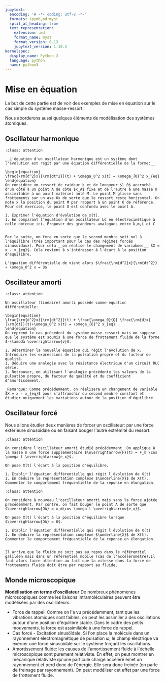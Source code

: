 ```yaml
---
jupytext:
  encoding: '# -*- coding: utf-8 -*-'
  formats: ipynb,md:myst
  split_at_heading: true
  text_representation:
    extension: .md
    format_name: myst
    format_version: 0.13
    jupytext_version: 1.10.3
kernelspec:
  display_name: Python 3
  language: python
  name: python3
---
```

# Mise en équation

Le but de cette partie est de voir des exemples de mise en équation sur le cas simple du système masse-ressort.

Nous aborderons aussi quelques éléments de modélisation des systèmes atomiques.


## Oscillateur harmonique

````{admonition} Exercice 
:class: attention

__L'équation d'un oscillateur harmonique est un système dont l'évolution est régit par une équation différentielle de la forme:__

\begin{equation}
\frac{\rm{d^2}x}{\rm{dt^2}}(t) + \omega_0^2 x(t) = \omega_{0}^2 x_{eq}
\end{equation}
On considère un ressort de raideur k et de longueur $l_0$ accroché d'un côté à un point A de côte $x_A$ fixe et de l'autre à une masse m assimilable à un point matériel noté M. Le point M glisse sans frottements sur un axe Ox de sorte que le ressort reste horizontal. On note x la position du point M par rapport à un point O de référence. Pour cet exercice, le point O est confondu avec le point A.

1. Exprimer l'équation d'évolution de x(t).
1. En comparant l'équation d'un oscillateur LC en électrocinétique à celle obtenue ici. Proposer des grandeurs analogues entre k,m,L et C

````
````{dropdown} Ecart à l'équilibre

Par la suite, on fera en sorte que le second membre soit nul à l'équilibre (très important pour le cas des régimes forcés sinusoïdaux). Pour cela __on réalise le changement de variabme:__ $X = x - x_{eq}$. Cela revient à s'intéresser à l'écart à la position d'équilibre.

L'équation différentielle de vient alors $\frac{\rm{d^2}x}{\rm{dt^2}} + \omega_0^2 x = 0$
````

## Oscillateur amorti

````{admonition} Exercice 
:class: attention

Un oscillateur (linéaire) amorti possède comme équation différentielle:

\begin{equation}
\frac{\rm{d^2}x}{\rm{dt^2}}(t) + \frac{\omega_0}{Q} \frac{\rm{d}x}{\rm{dt}}(t)+\omega_0^2 x(t) = \omega_{0}^2 x_{eq}
\end{equation}
On reprend le cas précédent du système masse-ressort mais on suppose que le système est soumis à une force de frottement fluide de la forme $-\lambda \overrightarrow{v}$.

1. Déterminer la nouvelle équation qui régit l'évolution de x. Introduire les expressions de la pulsation propre et du facteur de qualité.
1. Déduire une analogie avec la résistance électrique d'un circuit RLC série.
1. Retrouver, en utilisant l'analogie précédente les valeurs de la pulsation propre, du facteur de qualité et du coefficient d'amortissement.

_Remarque: Comme précédemment, on réalisera un changement de variable $X = x - x_{eq}$ pour s'affranchir du second membre constant et étudier uniquement les variations autour de la position d'équilibre._

````

## Oscillateur forcé


Nous allons étudier deux manières de forcer un oscillateur: par une force extérieure sinusoïdale ou en faisant bouger l'autre extrémité du ressort.


````{admonition} Exercice 
:class: attention

On considère l'oscillateur amorti étudié précédemment. On applique à la masse m une force supplémentaire $\overrightarrow{F}(t) = F_m \cos \omega t \overrightarrow{e_x}$.

On pose X(t) l'écart à la position d'équilibre.

1. Etablir l'équation différentielle qui régit l'évolution de X(t)
1. En déduire la représentation complexe $\underline{X}$ de X(t). Commenter le comportement fréquentielle de la réponse en élongation.

````

````{admonition} Exercice 
:class: attention

On considère à nouveau l'oscillateur amorti mais sans la force ajotée précédemment. Par contre, on fait bouger le point A de sorte que $\overrightarrow{OA} = x_m\cos \omega t \overrightarrow{e_x}$.

On pose X(t) l'écart à la position d'équilibre lorsque $\overrightarrow{OA} = 0$.

1. Etablir l'équation différentielle qui régit l'évolution de X(t)
1. En déduire la représentation complexe $\underline{X}$ de X(t). Commenter le comportement fréquentielle de la réponse en élongation.

````
````{dropdown} _Remarque : Force de frottement fluides_

Il arrive que le fluide ne soit pas au repos dans le référentiel galiléen mais dans un référentiel mobile (cas de l'accéléromètre).Il faut alors faire attention au fait que la vitesse dans la force de frottements fluide doit être par rapport au fluide.
````

## Monde microscopique


__Modélisation en terme d'oscillateur__
De nombreux phénomènes microscopiques comme les liaisons intramoléculaires peuvent être modélisées par des oscillateurs.

* Force de rappel: Comme on l'a vu précédemment, tant que les vibrations atomiques sont faibles, on peut les assimiler à des oscillations autour d'une position d'équilibre stable. Dans le cadre des petits mouvements, la force est assimilable à une force de rappel.
* Cas forcé - Excitation sinusöïdale: Si l'on place la molécule dans un rayonnement électromagnétique de pulsation $\omega$, le champ électrique va exercer une force sinusoïdale sur le système forçant les oscillations.
* Amortissement fluide: les causes de l'amortissement fluide à l'échelle microscopique sont purement relativiste. En effet, on peut montrer en mécanique relativiste qu'une particule chargé accéléré émet un rayonnement et perd donc de l'énergie. Elle sera donc freinée (on parle de freinage par rayonnement). On peut modéliser cet effet par une force de frottement fluide.


